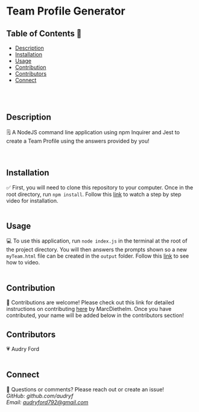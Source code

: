# Team Profile Generator

## Table of Contents 👀<br>
- [Description](#description)
- [Installation](#installation)
- [Usage](#usage)
- [Contribution](#contribution)
- [Contributors](#contributors)
- [Connect](#connect)
<br>
<br>

## Description
🗒
A NodeJS command line application using npm Inquirer and Jest to create a Team Profile using the answers provided by you!  
<br>
<br>

## Installation
✅
First, you will need to clone this repository to your computer. Once in the root directory, run  `npm install`. Follow this [link](https://drive.google.com/file/d/1PR9M0HnFXLToswOeTWrMLYKuR_B_2FHb/view) to watch a step by step video for installation.
<br>
<br>

## Usage
💻
To use this application, run  `node index.js` in the terminal at the root of the project directory. You will then answers the prompts shown so a new `myTeam.html` file can be created in the `output` folder. Follow this [link](https://drive.google.com/file/d/1tlXjZWCT_dylyd_MpXk5Dgq9JdGpkFij/view) to see how to video.
<br>
<br>

## Contribution
👥
Contributions are welcome! Please check out this link for detailed instructions on contributing [here](https://github.com/MarcDiethelm/contributing/blob/master/README.md) by MarcDiethelm. Once you have contributed, your name will be added below in the contributors section!
<br>

## Contributors
💗
Audry Ford 
<br>
<br>

## Connect
📧
Questions or comments? Please reach out or create an issue!
<br>
*GitHub: github.com/audryf*<br>
*Email: audryford792@gmail.com*

